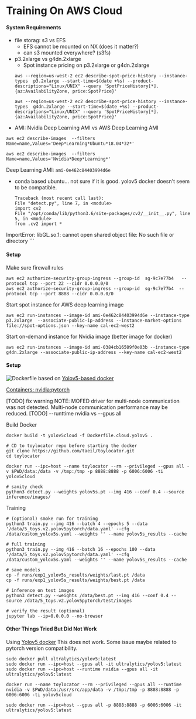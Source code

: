 
# Training On AWS Cloud

#### System Requirements 
- file storag: s3 vs EFS
	- EFS cannot be mounted on NX (does it matter?)
	- can s3 mounted everywhere? (s3fs)
- p3.2xlarge vs g4dn.2xlarge
	- Spot instance pricing on p3.2xlarge or g4dn.2xlarge
	```
	aws --region=us-west-2 ec2 describe-spot-price-history --instance-types  p3.2xlarge --start-time=$(date +%s) --product-descriptions="Linux/UNIX" --query 'SpotPriceHistory[*].{az:AvailabilityZone, price:SpotPrice}'

	aws --region=us-west-2 ec2 describe-spot-price-history --instance-types  g4dn.2xlarge --start-time=$(date +%s) --product-descriptions="Linux/UNIX" --query 'SpotPriceHistory[*].{az:AvailabilityZone, price:SpotPrice}'
	```
- AMI: Nvidia Deep Learning AMI vs AWS Deep Learning AMI 
```
aws ec2 describe-images  --filters  Name=name,Values='Deep*Learning*Ubuntu*18.04*32*'

aws ec2 describe-images  --filters  Name=name,Values='Nvidia*Deep*Learning*'
```

Deep Learning AMI: `ami-0e462c84403994d6e`
- conda based ubuntu... not sure if it is good. yolov5 docker doesn't seem to be compatible. 
	```
	Traceback (most recent call last):
  File "detect.py", line 7, in <module>
    import cv2
  File "/opt/conda/lib/python3.6/site-packages/cv2/__init__.py", line 5, in <module>
    from .cv2 import *
ImportError: libGL.so.1: cannot open shared object file: No such file or directory
	```

#### Setup
Make sure firewall rules
```
aws ec2 authorize-security-group-ingress --group-id  sg-9c7e77b4   --protocol tcp --port 22 --cidr 0.0.0.0/0
aws ec2 authorize-security-group-ingress --group-id  sg-9c7e77b4  --protocol tcp --port 8888 --cidr 0.0.0.0/0
```

Start spot instance for AWS deep learning image
```
aws ec2 run-instances --image-id ami-0e462c84403994d6e --instance-type p3.2xlarge  --associate-public-ip-address --instance-market-options file://spot-options.json --key-name cal-ec2-west2
```

Start on-demand instance for Nvidia image (better image for docker)
```
aws ec2 run-instances --image-id ami-0384cb16509f0e03b --instance-type g4dn.2xlarge --associate-public-ip-address --key-name cal-ec2-west2
```

#### Setup
![Dockerfile](Dockerfile.cloud.yolov5) based on [Yolov5-based docker](https://github.com/ultralytics/yolov5/blob/master/Dockerfile)

[Containers: nvidia:pytorch](https://ngc.nvidia.com/catalog/containers/nvidia:pytorch/layers)

[TODO] fix warning 
NOTE: MOFED driver for multi-node communication was not detected.
      Multi-node communication performance may be reduced.
[TODO] --runttime nvidia vs --gpus all

Build Docker 
```
docker build -t yolov5cloud -f Dockerfile.cloud.yolov5 .

# CD to toylocator repo before starting the docker
git clone https://github.com/taeil/toylocator.git
cd toylocator 

docker run --ipc=host --name toylocator --rm --privileged --gpus all -v $PWD/data:/data -v /tmp:/tmp -p 8888:8888 -p 6006:6006 -ti yolov5cloud

# sanity check 
python3 detect.py --weights yolov5s.pt --img 416 --conf 0.4 --source inference/images/
```

Training 
```
# (optional) smoke run for training 
python3 train.py --img 416 --batch 4 --epochs 5 --data '/data/5_toys.v2.yolov5pytorch/data.yaml' --cfg /data/custom_yolov5s.yaml --weights '' --name yolov5s_results --cache

# full training  
python3 train.py --img 416 --batch 16 --epochs 100 --data '/data/5_toys.v2.yolov5pytorch/data.yaml' --cfg /data/custom_yolov5s.yaml --weights '' --name yolov5s_results --cache

# save models 
cp -f runs/exp1_yolov5s_results/weights/last.pt /data
cp -f runs/exp1_yolov5s_results/weights/best.pt /data

# inference on test images 
python3 detect.py --weights /data/best.pt --img 416 --conf 0.4 --source /data/5_toys.v2.yolov5pytorch/test/images

# verify the result (optional)
jupyter lab --ip=0.0.0.0 --no-browser
```


#### Other Things Tried But Did Not Work 
Using [Yolov5 docker](https://github.com/ultralytics/yolov5/wiki/Docker-Quickstart) 
This does not work. Some issue maybe related to pytorch version compatibility. 
```
sudo docker pull ultralytics/yolov5:latest
sudo docker run --ipc=host --gpus all -it ultralytics/yolov5:latest
sudo docker run --ipc=host --runtime nvidia --gpus all -it ultralytics/yolov5:latest

docker run --name toylocator --rm --privileged --gpus all --runtime nvidia -v $PWD/data:/usr/src/app/data -v /tmp:/tmp -p 8888:8888 -p 6006:6006 -ti yolov5cloud

sudo docker run --ipc=host --gpus all -p 8888:8888 -p 6006:6006 -it ultralytics/yolov5:latest

```


